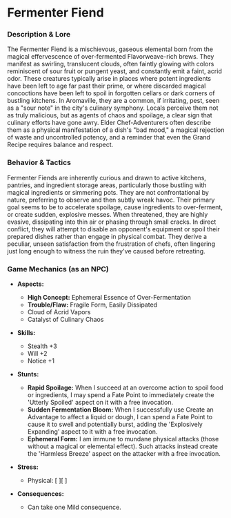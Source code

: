 # Fermenter Fiend

### Description & Lore
The Fermenter Fiend is a mischievous, gaseous elemental born from the magical effervescence of over-fermented Flavorweave-rich brews. They manifest as swirling, translucent clouds, often faintly glowing with colors reminiscent of sour fruit or pungent yeast, and constantly emit a faint, acrid odor. These creatures typically arise in places where potent ingredients have been left to age far past their prime, or where discarded magical concoctions have been left to spoil in forgotten cellars or dark corners of bustling kitchens. In Aromaville, they are a common, if irritating, pest, seen as a "sour note" in the city's culinary symphony. Locals perceive them not as truly malicious, but as agents of chaos and spoilage, a clear sign that culinary efforts have gone awry. Elder Chef-Adventurers often describe them as a physical manifestation of a dish's "bad mood," a magical rejection of waste and uncontrolled potency, and a reminder that even the Grand Recipe requires balance and respect.

### Behavior & Tactics
Fermenter Fiends are inherently curious and drawn to active kitchens, pantries, and ingredient storage areas, particularly those bustling with magical ingredients or simmering pots. They are not confrontational by nature, preferring to observe and then subtly wreak havoc. Their primary goal seems to be to accelerate spoilage, cause ingredients to over-ferment, or create sudden, explosive messes. When threatened, they are highly evasive, dissipating into thin air or phasing through small cracks. In direct conflict, they will attempt to disable an opponent's equipment or spoil their prepared dishes rather than engage in physical combat. They derive a peculiar, unseen satisfaction from the frustration of chefs, often lingering just long enough to witness the ruin they've caused before retreating.

### Game Mechanics (as an NPC)

*   **Aspects:**
    *   **High Concept:** Ephemeral Essence of Over-Fermentation
    *   **Trouble/Flaw:** Fragile Form, Easily Dissipated
    *   Cloud of Acrid Vapors
    *   Catalyst of Culinary Chaos

*   **Skills:**
    *   Stealth +3
    *   Will +2
    *   Notice +1

*   **Stunts:**
    *   **Rapid Spoilage:** When I succeed at an overcome action to spoil food or ingredients, I may spend a Fate Point to immediately create the 'Utterly Spoiled' aspect on it with a free invocation.
    *   **Sudden Fermentation Bloom:** When I successfully use Create an Advantage to affect a liquid or dough, I can spend a Fate Point to cause it to swell and potentially burst, adding the 'Explosively Expanding' aspect to it with a free invocation.
    *   **Ephemeral Form:** I am immune to mundane physical attacks (those without a magical or elemental effect). Such attacks instead create the 'Harmless Breeze' aspect on the attacker with a free invocation.

*   **Stress:**
    *   Physical: [ ][ ]

*   **Consequences:**
    *   Can take one Mild consequence.